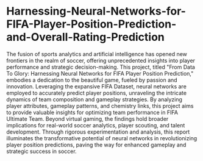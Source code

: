 # Harnessing-Neural-Networks-for-FIFA-Player-Position-Prediction-and-Overall-Rating-Prediction

The fusion of sports analytics and artificial intelligence has opened new frontiers in the realm of soccer, offering unprecedented insights into player performance and strategic decision-making. This project, titled "From Data To Glory: Harnessing Neural Networks for FIFA Player Position Prediction," embodies a dedication to the beautiful game, fueled by passion and innovation. Leveraging the expansive FIFA Dataset, neural networks are employed to accurately predict player positions, unraveling the intricate dynamics of team composition and gameplay strategies. By analyzing player attributes, gameplay patterns, and chemistry links, this project aims to provide valuable insights for optimizing team performance in FIFA Ultimate Team. Beyond virtual gaming, the findings hold broader implications for real-world soccer analytics, player scouting, and talent development. Through rigorous experimentation and analysis, this report illuminates the transformative potential of neural networks in revolutionizing player position predictions, paving the way for enhanced gameplay and strategic success in soccer.
